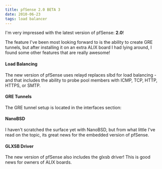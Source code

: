 ```yaml
---
title: pfSense 2.0 BETA 3
date: 2010-06-23
tags: load balancer
---
```


I'm very impressed with the latest version of pfSense: **2.0**!

The feature I've been most looking forward to is the ability to create GRE tunnels, but after installing it on an extra ALIX board I had lying around, I found some other features that are really awesome!


#### Load Balancing

The new version of pfSense uses relayd replaces slbd for load balancing - and that includes the ability to probe pool members with ICMP, TCP, HTTP, HTTPS, or SMTP.


#### GRE Tunnels


The GRE tunnel setup is located in the interfaces section:


#### NanoBSD

I haven't scratched the surface yet with NanoBSD, but from what little I've read on the topic, its great news for the embedded version of pfSense.


#### GLXSB Driver

The new version of pfSense also includes the glxsb driver! This is good news for owners of ALIX boards.

